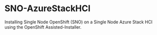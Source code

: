 # SNO-AzureStackHCI
Installing Single Node OpenShift (SNO) on a Single Node Azure Stack HCI using the OpenShift Assisted-Installer.
